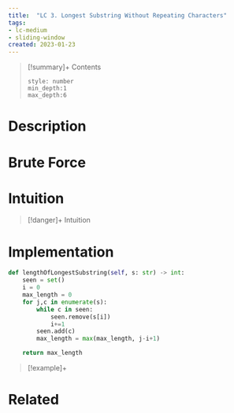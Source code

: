 ```yaml
---
title:  "LC 3. Longest Substring Without Repeating Characters"
tags:
- lc-medium
- sliding-window
created: 2023-01-23
---
```


>[!summary]+ Contents
>```toc
>style: number
>min_depth:1
>max_depth:6
>```

# Description

# Brute Force
# Intuition

>[!danger]+ Intuition

# Implementation
```python
def lengthOfLongestSubstring(self, s: str) -> int:
	seen = set()
	i = 0
	max_length = 0
	for j,c in enumerate(s):
		while c in seen:
			seen.remove(s[i])
			i+=1
		seen.add(c)
		max_length = max(max_length, j-i+1)

	return max_length
```

>[!example]+ 


# Related
